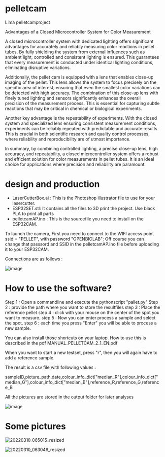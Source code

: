 # pelletcam
Lima pelletcamproject

Advantages of a Closed Microcontroller System for Color Measurement

A closed microcontroller system with dedicated lighting offers significant advantages for accurately and reliably measuring color reactions in pellet tubes. By fully shielding the system from external influences such as ambient light, controlled and consistent lighting is ensured. This guarantees that every measurement is conducted under identical lighting conditions, eliminating disruptive variations.

Additionally, the pellet cam is equipped with a lens that enables close-up imaging of the pellet. This lens allows the system to focus precisely on the specific area of interest, ensuring that even the smallest color variations can be detected with high accuracy. The combination of this close-up lens with finely tuned lighting and sensors significantly enhances the overall precision of the measurement process. This is essential for capturing subtle reactions that may be critical in chemical or biological experiments.

Another key advantage is the repeatability of experiments. With the closed system and specialized lens ensuring consistent measurement conditions, experiments can be reliably repeated with predictable and accurate results. This is crucial in both scientific research and quality control processes, where reliability and reproducibility are of utmost importance.

In summary, by combining controlled lighting, a precise close-up lens, high accuracy, and repeatability, a closed microcontroller system offers a robust and efficient solution for color measurements in pellet tubes. It is an ideal choice for applications where precision and reliability are paramount.


# design and production

* LaserCutterBox.ai :  This is the Photoshop illustrator file to use for your lasercutter.
* ESP32SET.stl:  It contains all the files to 3D print the project.  Use black PLA to print all parts
* pelletcamAP.ino :  This is the sourcefile you need to install on the ESP32CAM.
  

To launch the camera, First you need to connect to the WIFI access point ssid = "PELLET", with password "OPENBIOLAB";
Off course you can change that passsord and SSID in the pelletcamAP.ino file before uploading it to your ESP32CAM.

Connections are as follows :

![image](https://github.com/mdequanter/pelletcam/assets/74420584/6b70f90a-863b-4643-a1b7-81c548564fef)


# How to use the software?

Step 1 :  Open a commandline and execute the pythonscript "pallet.py"
Step 2 :  provide the path where you want to store the resultfiles
step 3 :  Place the reference pellet
step 4 :  click with your mouse on the center of the spot you want to measure.
step 5 :  Now you can enter process a sample and select the spot.
step 6 :  each time you press "Enter" you will be able to process a new sample.  

You can also install those shortcuts on your laptop.  How to use this is described in the pdf MANUAL_PELLETCAM_2_1_EN.pdf

When you want to start a new testset, press "r", then you will again have to add a reference sample. 

The result is a csv file with following values :

sampleID,picture_path,date,colour_info_dict["median_R"],colour_info_dict["median_G"],colour_info_dict["median_B"],reference_R,reference_G,reference_B

All the pictures are stored in the output folder for later analyses

![image](https://github.com/mdequanter/pelletcam/assets/74420584/84da7697-67b3-45b2-b5c7-9df7ed83dc8c)


# Some pictures 

![20220310_065015_resized](https://github.com/mdequanter/pelletcam/assets/74420584/c54f9bf1-6c69-4060-ba23-52b73b9c86d0)


![20220310_063046_resized](https://github.com/mdequanter/pelletcam/assets/74420584/99a4a812-9dcd-4710-8fd7-079ca37f6a90)
